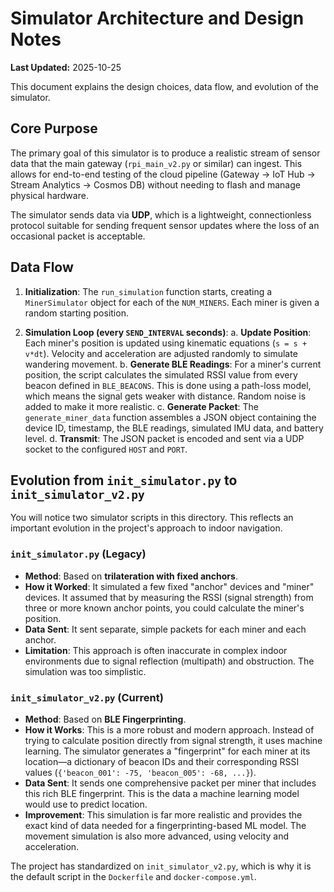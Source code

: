 # Simulator Architecture and Design Notes

**Last Updated:** 2025-10-25

This document explains the design choices, data flow, and evolution of the simulator.

## Core Purpose

The primary goal of this simulator is to produce a realistic stream of sensor data that the main gateway (`rpi_main_v2.py` or similar) can ingest. This allows for end-to-end testing of the cloud pipeline (Gateway -> IoT Hub -> Stream Analytics -> Cosmos DB) without needing to flash and manage physical hardware.

The simulator sends data via **UDP**, which is a lightweight, connectionless protocol suitable for sending frequent sensor updates where the loss of an occasional packet is acceptable.

## Data Flow

1.  **Initialization**: The `run_simulation` function starts, creating a `MinerSimulator` object for each of the `NUM_MINERS`. Each miner is given a random starting position.

2.  **Simulation Loop (every `SEND_INTERVAL` seconds)**:
    a.  **Update Position**: Each miner's position is updated using kinematic equations (`s = s + v*dt`). Velocity and acceleration are adjusted randomly to simulate wandering movement.
    b.  **Generate BLE Readings**: For a miner's current position, the script calculates the simulated RSSI value from every beacon defined in `BLE_BEACONS`. This is done using a path-loss model, which means the signal gets weaker with distance. Random noise is added to make it more realistic.
    c.  **Generate Packet**: The `generate_miner_data` function assembles a JSON object containing the device ID, timestamp, the BLE readings, simulated IMU data, and battery level.
    d.  **Transmit**: The JSON packet is encoded and sent via a UDP socket to the configured `HOST` and `PORT`.

## Evolution from `init_simulator.py` to `init_simulator_v2.py`

You will notice two simulator scripts in this directory. This reflects an important evolution in the project's approach to indoor navigation.

### `init_simulator.py` (Legacy)

-   **Method**: Based on **trilateration with fixed anchors**.
-   **How it Worked**: It simulated a few fixed "anchor" devices and "miner" devices. It assumed that by measuring the RSSI (signal strength) from three or more known anchor points, you could calculate the miner's position.
-   **Data Sent**: It sent separate, simple packets for each miner and each anchor.
-   **Limitation**: This approach is often inaccurate in complex indoor environments due to signal reflection (multipath) and obstruction. The simulation was too simplistic.

### `init_simulator_v2.py` (Current)

-   **Method**: Based on **BLE Fingerprinting**.
-   **How it Works**: This is a more robust and modern approach. Instead of trying to calculate position directly from signal strength, it uses machine learning. The simulator generates a "fingerprint" for each miner at its location—a dictionary of beacon IDs and their corresponding RSSI values (`{'beacon_001': -75, 'beacon_005': -68, ...}`).
-   **Data Sent**: It sends one comprehensive packet per miner that includes this rich BLE fingerprint. This is the data a machine learning model would use to predict location.
-   **Improvement**: This simulation is far more realistic and provides the exact kind of data needed for a fingerprinting-based ML model. The movement simulation is also more advanced, using velocity and acceleration.

The project has standardized on `init_simulator_v2.py`, which is why it is the default script in the `Dockerfile` and `docker-compose.yml`.

